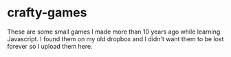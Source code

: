 # crafty-games

These are some small games I made more than 10 years ago while learning Javascript.
I found them on my old dropbox and I didn't want them to be lost forever so I upload them here.
